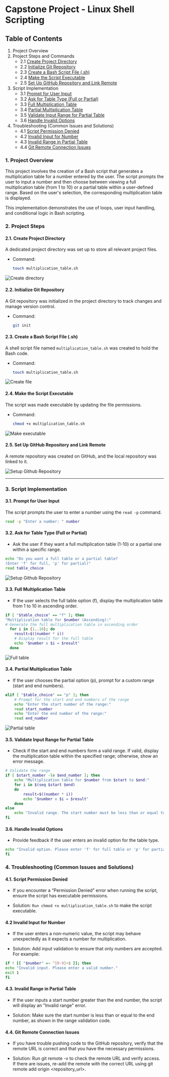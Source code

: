 # Capstone Project - Linux Shell Scripting

## Table of Contents

1. Project Overview
2. Project Steps and Commands
   * 2.1 [Create Project Directory](#create-project-directory)
   * 2.2 [Initialize Git Repository](#initialize-git-repository)
   * 2.3 [Create a Bash Script File (.sh)](#create-a-bash-script-file-(.sh))
   * 2.4 [Make the Script Executable](#make-the-script-executable)
   * 2.5 [Set Up GitHub Repository and Link Remote](#set-up-github-repository-and-link-remote)
3. Script Implementation
   * 3.1 [Prompt for User Input](#prompt-for-user-input)
   * 3.2 [Ask for Table Type (Full or Partial)](#ask-for-table-type-(full-or-partial))
   * 3.3 [Full Multiplication Table](#full-multiplication-table)
   * 3.4 [Partial Multiplication Table](#partial-multiplication-table)
   * 3.5 [Validate Input Range for Partial Table](#validate-input-range-for-partial-table)
   * 3.6 [Handle Invalid Options](#handle-invalid-options)
4. Troubleshooting (Common Issues and Solutions)
   * 4.1 [Script Permission Denied](#script-permission-denied)
   * 4.2 [Invalid Input for Number](#invalid-input-for-number)
   * 4.3 [Invalid Range in Partial Table](#invalid-range-in-partial-table)
   * 4.4 [Git Remote Connection Issues](#git-remote-connection-issues)

### 1. Project Overview

This project involves the creation of a Bash script that generates a multiplication table for a number entered by the user. The script prompts the user to input a number and then choose between viewing a full multiplication table (from 1 to 10) or a partial table within a user-defined range. Based on the user's selection, the corresponding multiplication table is displayed.

This implementation demonstrates the use of loops, user input handling, and conditional logic in Bash scripting.

### 2. Project Steps

#### 2.1. Create Project Directory

A dedicated project directory was set up to store all relevant project files.

* Command:  
    ```bash
    touch multiplication_table.sh
    ```

![Create directory](images/create-directory.png)

#### 2.2. Initialize Git Repository

A Git repository was initialized in the project directory to track changes and manage version control.

* Command:  
    ```bash
    git init
    ```

#### 2.3. Create a Bash Script File (.sh)

A shell script file named `multiplication_table.sh` was created to hold the Bash code.

* Command:  
    ```bash
    touch multiplication_table.sh
    ```

![Create file](images/create-file.png)

#### 2.4. Make the Script Executable

The script was made executable by updating the file permissions.

* Command:  
    ```bash
    chmod +x multiplication_table.sh
    ```

![Make executable](images/makescript-executable.png)

#### 2.5. Set Up GitHub Repository and Link Remote

A remote repository was created on GitHub, and the local repository was linked to it.

![Setup Github Repository](images/git_repository.png)

---

### 3. Script Implementation

#### 3.1. Prompt for User Input

The script prompts the user to enter a number using the `read -p` command.

```bash
read -p "Enter a number: " number
```

#### 3.2. Ask for Table Type (Full or Partial)
 * Ask the user if they want a full multiplication table (1-10) or a partial one within a specific range.
```sh
echo "Do you want a full table or a partial table?
(Enter 'f' for full, 'p' for partial)"
read table_choice
```
![Setup Github Repository](https://github.com/Samjean50/linux_shell_scripting/blob/main/images/doyou.png)

#### 3.3. Full Multiplication Table
* If the user selects the full table option (f), display the multiplication table from 1 to 10 in ascending order.
```sh
if [ "$table_choice" == "f" ]; then
"Multiplication table for $number (Ascending):"
# Generate the full multiplication table in ascending order
  for i in {1..10}; do
    result=$((number * i))
    # Display result for the full table
    echo "$number x $i = $result"
  done
  ```
![Full table](https://github.com/Samjean50/linux_shell_scripting/blob/main/images/full%20table.png)

#### 3.4. Partial Multiplication Table
* If the user chooses the partial option (p), prompt for a custom range (start and end numbers).
```sh
elif [ "$table_choice" == "p" ]; then
    # Prompt for the start and end numbers of the range
    echo "Enter the start number of the range:"
    read start_number
    echo "Enter the end number of the range:"
    read end_number
```
![Partial table](https://github.com/Samjean50/linux_shell_scripting/blob/main/images/partial%20table.png)

#### 3.5. Validate Input Range for Partial Table
* Check if the start and end numbers form a valid range. If valid, display the multiplication table within the specified range; otherwise, show an error message.

```sh
# Validate the range
if [ $start_number -le $end_number ]; then
    echo "Multiplication table for $number from $start to $end:"
    for i in $(seq $start $end)
    do
        result=$((number * i))
        echo "$number x $i = $result"
    done
else
    echo "Invalid range. The start number must be less than or equal to the end number."
fi
```

#### 3.6. Handle Invalid Options
* Provide feedback if the user enters an invalid option for the table type.

```sh
echo "Invalid option. Please enter 'f' for full table or 'p' for partial table."
fi
```

### 4. Troubleshooting (Common Issues and Solutions)
#### 4.1. Script Permission Denied
- If you encounter a “Permission Denied” error when running the script, ensure the script has executable permissions.
* Solution: ```Run chmod +x multiplication_table.sh``` to make the script executable.
#### 4.2 Invalid Input for Number
- If the user enters a non-numeric value, the script may behave unexpectedly as it expects a number for multiplication.
* Solution: Add input validation to ensure that only numbers are accepted. For example:

```sh 
if ! [[ "$number" =~ ^[0-9]+$ ]]; then
echo "Invalid input. Please enter a valid number."
exit 1
fi
```
#### 4.3. Invalid Range in Partial Table
- If the user inputs a start number greater than the end number, the script will display an "Invalid range" error.
* Solution: Make sure the start number is less than or equal to the end number, as shown in the range validation code.
#### 4.4. Git Remote Connection Issues
- If you have trouble pushing code to the GitHub repository, verify that the remote URL is correct and that you have the necessary permissions.
* Solution: Run git remote -v to check the remote URL and verify access. If there are issues, re-add the remote with the correct URL using git remote add origin <repository_url>.
